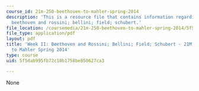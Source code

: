 ```yaml
---
course_id: 21m-250-beethoven-to-mahler-spring-2014
description: 'This is a resource file that contains information regarding week II:
  beethoven and rossini; bellini; field; schubert.'
file_location: /coursemedia/21m-250-beethoven-to-mahler-spring-2014/5f5dab995fb72c10b1758be850627ca3_MIT21M_250S14_Week_II.pdf
file_type: application/pdf
layout: pdf
title: 'Week II: Beethoven and Rossini; Bellini; Field; Schubert - 21M.250 Beethoven
  to Mahler Spring 2014'
type: course
uid: 5f5dab995fb72c10b1758be850627ca3

---
```

None